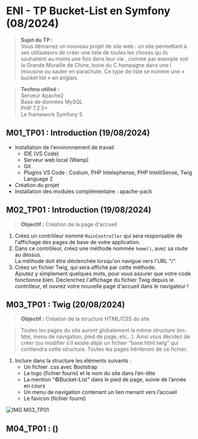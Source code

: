 # ENI - TP Bucket-List en Symfony (08/2024)
>**Sujet du TP :**  
Vous démarrez un nouveau projet de site web : un site permettant à ses utilisateurs de créer
une liste de toutes les choses qu ils souhaitent au moins une fois dans leur vie , comme par
exemple voir la Grande Muraille de Chine, boire du C hampagne dans une l imousine ou
sauter en parachute. Ce type de liste se nomme une « bucket list » en anglais.

>**Techno utilisé :**  
Serveur Apache2  
Base de données MySQL  
PHP 7.2.5+  
Le framework Symfony 5

## M01_TP01 : Introduction (19/08/2024)
- Installation de l'environnement de travail
    - IDE (VS Code)
    - Serveur web local (Wamp)
    - Git
    - Plugins VS Code : Codium, PHP Intelephense, PHP IntelliSense, Twig Language 2
- Création du projet
- Installation des modules complémentaire : apache-pack

## M02_TP01 : Introduction (19/08/2024)
>**Objectif :** Création de la page d'accueil  

1. Créez un contrôleur nommé ``MainController`` qui sera responsable de l'affichage des
pages de base de votre application.
2. Dans ce contrôleur, créez une méthode nommée ``home()``, avec sa route au dessus.   
La méthode doit être déclenchée lorsqu'on navigue vers l'URL "/".
3. Créez un fichier Twig, qui sera affiché par cette méthode.  
Ajoutez y simplement quelques mots, pour vous assurer que votre code fonctionne bien.  Déclenchez l'affichage du fichier Twig depuis le contrôleur, et ouvrez votre nouvelle page d'accueil dans le navigateur !

## M03_TP01 : Twig (20/08/2024)
>**Objectif :** Création de la structure HTML/CSS du site

>Toutes les pages du site auront globalement la même structure (en-tête, menu de navigation, pied de page, etc…). Ainsi vous décidez de créer (ou modifier s’il existe déjà) un fichier "base.html.twig" qui contiendra cette structure. Toutes les pages hériteront de ce fichier.

1. Inclure dans la structure les éléments suivants :
    - Un fichier .css avec Bootstrap
    - Le logo (fichier fourni) et le nom du site dans l’en-tête
    - La mention "©Bucket-List" dans le pied de page, suivie de l’année en cours
    - Un menu de navigation contenant un lien menant vers l’accueil
    - Le favicon (fichier fourni)

![IMG M03_TP01](/tp_app/docs/M03_TP01.jpg "Titre de l'image")

## M04_TP01 : ()